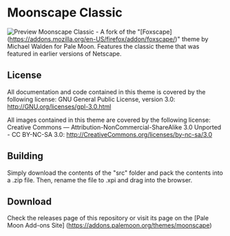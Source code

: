 ﻿# Moonscape Classic
![Preview](https://github.com/FranklinDM/Moonscape-Classic/blob/dev/src/preview.png)
Moonscape Classic - A fork of the "[Foxscape] (https://addons.mozilla.org/en-US/firefox/addon/foxscape/)" theme by Michael Walden for Pale Moon. Features the classic theme that was featured in earlier versions of Netscape.

## License
All documentation and code contained in this theme is covered by the following license:
GNU General Public License, version 3.0:
http://GNU.org/licenses/gpl-3.0.html

All images contained in this theme are covered by the following license:
Creative Commons — Attribution-NonCommercial-ShareAlike 3.0 Unported - CC BY-NC-SA 3.0:
http://CreativeCommons.org/licenses/by-nc-sa/3.0

## Building
Simply download the contents of the "src" folder  and pack the contents into a .zip file. Then, rename the file to .xpi and drag into the browser.

## Download
Check the releases page of this repository or visit its page on the [Pale Moon Add-ons Site] (https://addons.palemoon.org/themes/moonscape)